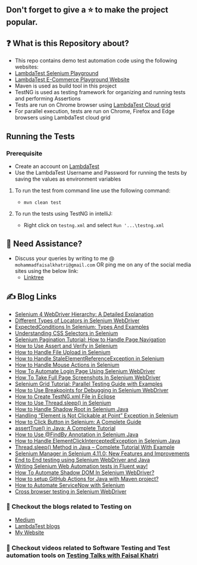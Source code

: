 ## Don't forget to give a :star: to make the project popular.

## :question: What is this Repository about?

- This repo contains demo test automation code using the following websites: 
- [LambdaTest Selenium Playground](https://www.lambdatest.com/selenium-playground/)
- [LambdaTest E-Commerce Playground Website](https://ecommerce-playground.lambdatest.io/index.php)
- Maven is used as build tool in this project
- TestNG is used as testing framework for organizing and running tests and performing Assertions
- Tests are run on Chrome browser using [LambdaTest Cloud grid](https://www.lambdatest.com/)
- For parallel execution, tests are run on Chrome, Firefox and Edge browsers using LambdaTest cloud grid

## Running the Tests

### Prerequisite
- Create an account on [LambdaTest](http://www.lambdatest.com/?fp_ref=faisal58)
- Use the LambdaTest Username and Password for running the tests by saving the values as environment variables

1. To run the test from command line use the following command:

    - `mvn clean test`

2. To run the tests using TestNG in intelliJ:

    - Right click on `testng.xml` and select `Run '...\testng.xml`

## 🧬 Need Assistance?

- Discuss your queries by writing to me @ `mohammadfaisalkhatri@gmail.com`
  OR ping me on any of the social media sites using the below link:
    - [Linktree](https://linktr.ee/faisalkhatri)

## :writing_hand: Blog Links

- [Selenium 4 WebDriver Hierarchy: A Detailed Explanation](https://medium.com/@iamfaisalkhatri/selenium-4-webdriver-hierarchy-a-detailed-explanation-lambdatest-18771c5fd3e9)
- [Different Types of Locators in Selenium WebDriver](https://www.lambdatest.com/blog/locators-in-selenium-webdriver-with-examples/)
- [ExpectedConditions In Selenium: Types And Examples](https://www.lambdatest.com/blog/expected-conditions-in-selenium-examples/)
- [Understanding CSS Selectors in Selenium](https://medium.com/@iamfaisalkhatri/understanding-css-selectors-in-selenium-pcloudy-blog-3e4b09672264)
- [Selenium Pagination Tutorial: How to Handle Page Navigation](https://www.lambdatest.com/blog/selenium-pagination/)
- [How to Use Assert and Verify in Selenium](https://www.lambdatest.com/blog/assert-and-verify-in-selenium-webdriver/)
- [How to Handle File Upload in Selenium](https://www.lambdatest.com/blog/how-to-download-upload-files-using-selenium-with-java/)
- [How to Handle StaleElementReferenceException in Selenium](https://www.lambdatest.com/blog/handling-stale-element-exceptions-in-selenium-java/)
- [How to Handle Mouse Actions in Selenium](https://www.lambdatest.com/blog/perform-mouse-actions-in-selenium-webdriver/)
- [How To Automate Login Page Using Selenium WebDriver](https://www.lambdatest.com/blog/automate-login-page-using-selenium-webdriver/)
- [How To Take Full Page Screenshots In Selenium WebDriver](https://www.lambdatest.com/blog/screenshots-with-selenium-webdriver/)
- [Selenium Grid Tutorial: Parallel Testing Guide with Examples](https://www.lambdatest.com/blog/selenium-grid-setup-tutorial/)
- [How to Use Breakpoints for Debugging in Selenium WebDriver](https://www.lambdatest.com/blog/how-to-use-breakpoints-for-debugging-in-selenium-webdriver/)
- [How to Create TestNG.xml File in Eclipse](https://www.lambdatest.com/blog/create-testng-xml-file-execute-parallel-testing/)
- [How to Use Thread.sleep() in Selenium](https://www.lambdatest.com/blog/threadsleep-java-selenium/)
- [How to Handle Shadow Root in Selenium Java](https://www.lambdatest.com/blog/shadow-root-in-selenium-java/)
- [Handling “Element is Not Clickable at Point” Exception in Selenium](https://www.lambdatest.com/blog/element-is-not-clickable-at-point-exception/)
- [How to Click Button in Selenium: A Complete Guide](https://www.lambdatest.com/blog/selenium-click-button-with-examples/)
- [assertTrue() in Java: A Complete Tutorial](https://www.lambdatest.com/blog/asserttrue-in-java/)
- [How to Use @FindBy Annotation in Selenium Java](https://www.lambdatest.com/blog/findby-annotation-selenium-java/)
- [How to Handle ElementClickInterceptedException in Selenium Java](https://www.lambdatest.com/blog/elementclickinterceptedexception-in-selenium-java/)
- [Thread.sleep() Method in Java – Complete Tutorial With Example](https://www.lambdatest.com/blog/sleep-java-method/)
- [Selenium Manager in Selenium 4.11.0: New Features and Improvements](https://medium.com/@iamfaisalkhatri/selenium-manager-in-selenium-4-11-0-new-features-and-improvements-lambdatest-761593a7f009)
- [End to End testing using Selenium WebDriver and Java](https://medium.com/@iamfaisalkhatri/end-to-end-testing-using-selenium-webdriver-and-java-4ff8667716ca)
- [Writing Selenium Web Automation tests in Fluent way!](https://medium.com/@iamfaisalkhatri/writing-selenium-web-automation-tests-in-fluent-way-864db95ee67a)
- [How To Automate Shadow DOM In Selenium WebDriver?](https://medium.com/@iamfaisalkhatri/how-to-automate-shadow-dom-in-selenium-webdriver-lambdatest-blog-3884698b995)
- [How to setup GitHub Actions for Java with Maven project?](https://mfaisalkhatri.github.io/2022/04/26/githubactions-for-java-maven-project/)
- [How to Automate ServiceNow with Selenium](https://medium.com/@iamfaisalkhatri/how-to-automate-servicenow-with-selenium-511e41172161)
- [Cross browser testing in Selenium WebDriver](https://medium.com/@iamfaisalkhatri/cross-browser-testing-in-selenium-webdriver-pcloudy-blog-46e9d70fa13a)

### :thought_balloon: Checkout the blogs related to Testing on

- [Medium](https://medium.com/@iamfaisalkhatri)
- [LambdaTest blogs](https://www.lambdatest.com/blog/author/mfaisalkhatri/)
- [My Website](https://mfaisalkhatri.github.io)

### :bookmark: Checkout videos related to Software Testing and Test automation tools on [Testing Talks with Faisal Khatri](https://www.youtube.com/@faisalkhatriqa)